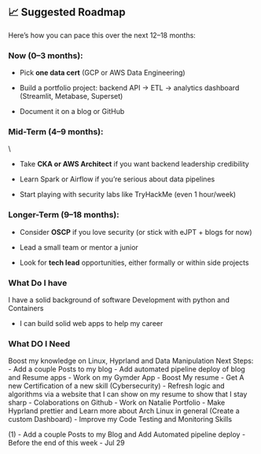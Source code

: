 ## 📈 Suggested Roadmap

Here’s how you can pace this over the next 12–18 months:

### **Now (0–3 months)**:

- Pick **one data cert** (GCP or AWS Data Engineering)
    
- Build a portfolio project: backend API → ETL → analytics dashboard (Streamlit, Metabase, Superset)
    
- Document it on a blog or GitHub
    

### **Mid-Term (4–9 months)**:
\
- Take **CKA or AWS Architect** if you want backend leadership credibility
    
- Learn Spark or Airflow if you’re serious about data pipelines
    
- Start playing with security labs like TryHackMe (even 1 hour/week)
    

### **Longer-Term (9–18 months)**:

- Consider **OSCP** if you love security (or stick with eJPT + blogs for now)
    
- Lead a small team or mentor a junior
    
- Look for **tech lead** opportunities, either formally or within side projects


### What Do I have
I have a solid background of software Development with python and Containers
- I can build solid web apps to help my career
### What DO I Need
Boost my knowledge on Linux, Hyprland and Data Manipulation
Next Steps:
	- Add a couple Posts to my blog
	- Add automated pipeline deploy of blog and Resume apps
	- Work on my Gymder App
	- Boost My resume
	- Get A new Certification of a new skill (Cybersecurity) 
	- Refresh logic and algorithms via a website that I can show on my resume to show that I stay sharp
	- Colaborations on Github
	- Work on Natalie Portfolio
	- Make Hyprland prettier and Learn more about Arch Linux in general (Create a custom Dashboard)
	- Improve my Code Testing and Monitoring Skills

(1) - Add a couple Posts to my Blog and Add Automated pipeline deploy
	- Before the end of this week - Jul 29
